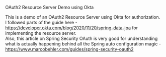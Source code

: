 OAuth2 Resource Server Demo using Okta 

This is a demo of an OAuth2 Resource Server using Okta for authorization.   
I followed parts of the guide here - https://developer.okta.com/blog/2020/11/20/spring-data-jpa for implementing the resource server.  
Also, this article on Spring Security OAuth is very good for understanding what is actually happening behind all the Spring auto configuration magic - https://www.marcobehler.com/guides/spring-security-oauth2